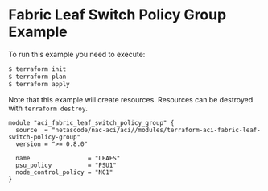 <!-- BEGIN_TF_DOCS -->
# Fabric Leaf Switch Policy Group Example

To run this example you need to execute:

```bash
$ terraform init
$ terraform plan
$ terraform apply
```

Note that this example will create resources. Resources can be destroyed with `terraform destroy`.

```hcl
module "aci_fabric_leaf_switch_policy_group" {
  source  = "netascode/nac-aci/aci//modules/terraform-aci-fabric-leaf-switch-policy-group"
  version = ">= 0.8.0"

  name                = "LEAFS"
  psu_policy          = "PSU1"
  node_control_policy = "NC1"
}
```
<!-- END_TF_DOCS -->